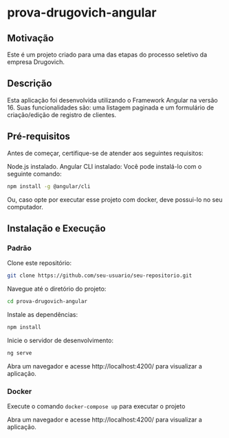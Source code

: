 # prova-drugovich-angular

## Motivação

Este é um projeto criado para uma das etapas do processo seletivo da empresa Drugovich.

## Descrição

Esta aplicação foi desenvolvida utilizando o Framework Angular na versão 16. Suas funcionalidades são: uma listagem paginada e um formulário de criação/edição de registro de clientes.

## Pré-requisitos

Antes de começar, certifique-se de atender aos seguintes requisitos:

Node.js instalado.
Angular CLI instalado: Você pode instalá-lo com o seguinte comando:
```bash
npm install -g @angular/cli
```

Ou, caso opte por executar esse projeto com docker, deve possui-lo no seu computador.

## Instalação e Execução

### Padrão

Clone este repositório:

```bash
git clone https://github.com/seu-usuario/seu-repositorio.git
```

Navegue até o diretório do projeto:

```bash
cd prova-drugovich-angular
```
Instale as dependências:

```bash
npm install
```

Inicie o servidor de desenvolvimento:

```bash
ng serve
```

Abra um navegador e acesse http://localhost:4200/ para visualizar a aplicação.

### Docker

Execute o comando ```docker-compose up``` para executar o projeto

Abra um navegador e acesse http://localhost:4200/ para visualizar a aplicação.

